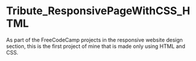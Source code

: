 # Tribute_ResponsivePageWithCSS_HTML
As part of the FreeCodeCamp projects in the responsive website design section, this is the first project of mine that is made only using HTML and CSS.

